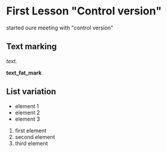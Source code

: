 # First Lesson "Control version"
started oure meeting with "control version"

## Text marking
*text.*

**text_fat_mark**

## List variation
* element 1
* element 2
* element 3

1. first element
2. second element
3. third element

